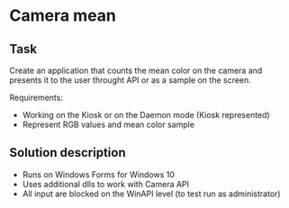 # Camera mean
## Task 

Create an application that counts the mean color on the camera and presents it to the user throught API or as a sample on the screen.

Requirements:
 - Working on the Kiosk or on the Daemon mode (Kiosk represented)
 - Represent RGB values and mean color sample
 
 ## Solution description
  - Runs on Windows Forms for Windows 10 
  - Uses additional dlls to work with Camera API
  - All input are blocked on the WinAPI level (to test run as administrator)
